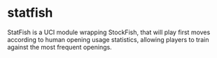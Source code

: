 # statfish
StatFish is a UCI module wrapping StockFish, that will play first moves according to human opening usage statistics, allowing players to train against the most frequent openings.
